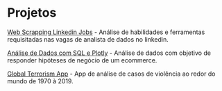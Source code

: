 # Projetos
[Web Scrapping Linkedin Jobs](https://github.com/Lucasf961/Projetos-data-analysis/tree/main/WebScrapping_Jobs) - Análise de habilidades e ferramentas requisitadas nas vagas de analista de dados no linkedin.

[Análise de Dados com SQL e Plotly](https://github.com/Lucasf961/Projetos-data-analysis/tree/main/EDA-EcommerceAnalysis-SQL) - Análise de dados com objetivo de responder hipóteses de negócio de um ecommerce.

[Global Terrorism App](https://github.com/Lucasf961/Projetos-data-analysis/tree/main/Global_Terrorism_App) - App de análise de casos de violência ao redor do mundo de 1970 à 2019.
 
